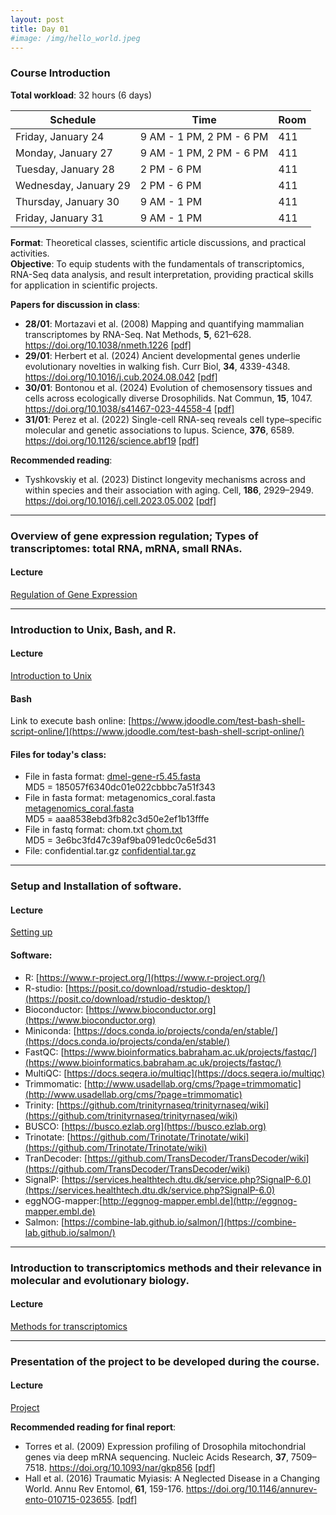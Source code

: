 ```yaml
---
layout: post
title: Day 01
#image: /img/hello_world.jpeg
---
```



### Course Introduction

**Total workload**: 32 hours (6 days)  

| Schedule                 | Time                        | Room  |
|--------------------------|-----------------------------|-------|
| Friday, January 24       | 9 AM - 1 PM, 2 PM - 6 PM    | 411   |
| Monday, January 27       | 9 AM - 1 PM, 2 PM - 6 PM    | 411   |
| Tuesday, January 28      | 2 PM - 6 PM                 | 411   |
| Wednesday, January 29    | 2 PM - 6 PM                 | 411   |
| Thursday, January 30     | 9 AM - 1 PM                 | 411   |
| Friday, January 31       | 9 AM - 1 PM                 | 411   |

**Format**: Theoretical classes, scientific article discussions, and practical activities.  
**Objective**: To equip students with the fundamentals of transcriptomics, RNA-Seq data analysis, and result interpretation, providing practical skills for application in scientific projects.  

**Papers for discussion in class**: 

- **28/01**: Mortazavi et al. (2008) Mapping and quantifying mammalian transcriptomes by RNA-Seq. Nat Methods, **5**, 621–628. https://doi.org/10.1038/nmeth.1226 [[pdf]](../pdf/Mortazavietal2008.pdf)
- **29/01**: Herbert et al. (2024) Ancient developmental genes underlie evolutionary novelties in walking fish. Curr Biol, **34**, 4339-4348. https://doi.org/10.1016/j.cub.2024.08.042 [[pdf]](../pdf/Herbertetal2024.pdf) 
- **30/01**: Bontonou et al. (2024) Evolution of chemosensory tissues and cells across ecologically diverse Drosophilids. Nat Commun, **15**, 1047. https://doi.org/10.1038/s41467-023-44558-4 [[pdf]](../pdf/Bontonouetal2023.pdf)  
- **31/01**: Perez et al. (2022) Single-cell RNA-seq reveals cell type–specific molecular and genetic associations to lupus. Science, **376**, 6589. https://doi.org/10.1126/science.abf19 [[pdf]](../pdf/Perezetal2022.pdf)

**Recommended reading**: 

- Tyshkovskiy et al. (2023) Distinct longevity mechanisms across and within species and their association with aging. Cell, **186**, 2929–2949. https://doi.org/10.1016/j.cell.2023.05.002 [[pdf]](../pdf/Tyshkovskiyetal2023.pdf)  
  
---

### Overview of gene expression regulation; Types of transcriptomes: total RNA, mRNA, small RNAs.

#### Lecture
[Regulation of Gene Expression](../pdf/Day01-A.pdf)

---

### Introduction to Unix, Bash, and R.  

#### Lecture
[Introduction to Unix](../pdf/Day01-B.pdf)

#### Bash   

Link to execute bash online: [https://www.jdoodle.com/test-bash-shell-script-online/](https://www.jdoodle.com/test-bash-shell-script-online/)  

#### Files for today's class:  

- File in fasta format: [dmel-gene-r5.45.fasta](../files/dmel-gene-r5.45.fasta)  
MD5 = 185057f6340dc01e022cbbbc7a51f343  
- File in fasta format: metagenomics_coral.fasta [metagenomics_coral.fasta](../files/metagenomics_coral.fasta)  
MD5 = aaa8538ebd3fb82c3d50e2ef1b13fffe  
- File in fastq format: chom.txt [chom.txt](../files/chom.txt)  
MD5 = 3e6bc3fd47c39af9ba091edc0c6e5d31  
- File: confidential.tar.gz [confidential.tar.gz](../files/confidential.tar.gz)  

---

### Setup and Installation of software.

#### Lecture

[Setting up](../pdf/Day01-C.pdf)

#### Software:  

- R: [https://www.r-project.org/](https://www.r-project.org/)  
- R-studio: [https://posit.co/download/rstudio-desktop/](https://posit.co/download/rstudio-desktop/)  
- Bioconductor: [https://www.bioconductor.org](https://www.bioconductor.org)  
- Miniconda: [https://docs.conda.io/projects/conda/en/stable/](https://docs.conda.io/projects/conda/en/stable/)  
- FastQC: [https://www.bioinformatics.babraham.ac.uk/projects/fastqc/](https://www.bioinformatics.babraham.ac.uk/projects/fastqc/)  
- MultiQC: [https://docs.seqera.io/multiqc](https://docs.seqera.io/multiqc)  
- Trimmomatic: [http://www.usadellab.org/cms/?page=trimmomatic](http://www.usadellab.org/cms/?page=trimmomatic)  
- Trinity: [https://github.com/trinityrnaseq/trinityrnaseq/wiki](https://github.com/trinityrnaseq/trinityrnaseq/wiki)  
- BUSCO: [https://busco.ezlab.org](https://busco.ezlab.org)  
- Trinotate: [https://github.com/Trinotate/Trinotate/wiki](https://github.com/Trinotate/Trinotate/wiki)
- TranDecoder: [https://github.com/TransDecoder/TransDecoder/wiki](https://github.com/TransDecoder/TransDecoder/wiki)
- SignalP: [https://services.healthtech.dtu.dk/service.php?SignalP-6.0](https://services.healthtech.dtu.dk/service.php?SignalP-6.0)
- eggNOG-mapper:[http://eggnog-mapper.embl.de](http://eggnog-mapper.embl.de)
- Salmon: [https://combine-lab.github.io/salmon/](https://combine-lab.github.io/salmon/)

---

### Introduction to transcriptomics methods and their relevance in molecular and evolutionary biology. 

#### Lecture
[Methods for transcriptomics](../pdf/Day01-D.pdf)

---

### Presentation of the project to be developed during the course.

#### Lecture
[Project](../pdf/Day01-D.pdf)
  
**Recommended reading for final report**: 

- Torres et al. (2009) Expression profiling of Drosophila mitochondrial genes via deep mRNA sequencing. Nucleic Acids Research, **37**, 7509–7518. https://doi.org/10.1093/nar/gkp856 [[pdf]](../pdf/Torresetal2009.pdf)
- Hall et al. (2016) Traumatic Myiasis: A Neglected Disease in a Changing World. Annu Rev Entomol, **61**, 159-176. https://doi.org/10.1146/annurev-ento-010715-023655. [[pdf]](../pdf/Halletal2016.pdf)  


    
    
